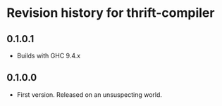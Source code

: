 # Revision history for thrift-compiler

## 0.1.0.1

* Builds with GHC 9.4.x

## 0.1.0.0

* First version. Released on an unsuspecting world.
